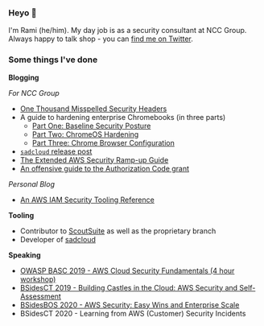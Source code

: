 ### Heyo 👋

I'm Rami (he/him). My day job is as a security consultant at NCC Group. Always happy to talk shop - you can [find me on Twitter](https://twitter.com/ramimacisabird).

### Some things I've done

**Blogging**

*For NCC Group*

* [One Thousand Misspelled Security Headers](https://www.nccgroup.trust/us/about-us/newsroom-and-events/blog/2019/july/misspelled-security-headers/)
* A guide to hardening enterprise Chromebooks (in three parts)
   * [Part One: Baseline Security Posture](https://www.nccgroup.trust/us/about-us/newsroom-and-events/blog/2019/july/chromebooks/)
   * [Part Two: ChromeOS Hardening](https://www.nccgroup.trust/us/about-us/newsroom-and-events/blog/2019/july/chromebooks2/)
   * [Part Three: Chrome Browser Configuration](https://www.nccgroup.trust/us/about-us/newsroom-and-events/blog/2019/july/chromebooks-3/)
* [`sadcloud` release post](https://www.nccgroup.trust/us/about-us/newsroom-and-events/blog/2019/october/sadcloud/)
* [The Extended AWS Security Ramp-up Guide](https://research.nccgroup.com/2020/04/24/the-extended-aws-security-ramp-up-guide/)
* [An offensive guide to the Authorization Code grant](https://research.nccgroup.com/2020/07/07/an-offensive-guide-to-the-authorization-code-grant/)

*Personal Blog*

* [An AWS IAM Security Tooling Reference ](https://ramimac.me/cloudsec/security/aws-iam-tool-reference/) 

**Tooling**

* Contributor to [ScoutSuite](https://github.com/nccgroup/scoutsuite) as well as the proprietary branch
* Developer of [sadcloud](https://github.com/nccgroup/sadcloud)

**Speaking**

* [OWASP BASC 2019 - AWS Cloud Security Fundamentals (4 hour workshop)](https://speakerdeck.com/ramimac/aws-cloud-security-fundamentals)
* [BSidesCT 2019 - Building Castles in the Cloud: AWS Security and Self-Assessment](https://speakerdeck.com/ramimac/building-castles-in-the-cloud-aws-security-and-self-assessment)
* [BSidesBOS 2020 - AWS Security: Easy Wins and Enterprise Scale](https://speakerdeck.com/ramimac/aws-security-easy-wins-and-enterprise-scale)
* BSidesCT 2020 - Learning from AWS (Customer) Security Incidents


<!--
**ramimac/ramimac** is a ✨ _special_ ✨ repository because its `README.md` (this file) appears on your GitHub profile.

Here are some ideas to get you started:

- 🔭 I’m currently working on ...
- 🌱 I’m currently learning ...
- 👯 I’m looking to collaborate on ...
- 🤔 I’m looking for help with ...
- 💬 Ask me about ...
- 📫 How to reach me: ...
- 😄 Pronouns: ...
- ⚡ Fun fact: ...
-->

